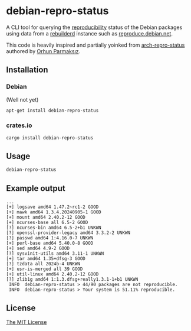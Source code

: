 # debian-repro-status

A CLI tool for querying the [reproducibility](https://reproducible-builds.org/) status of the Debian packages using data from a [rebuilderd](https://github.com/kpcyrd/rebuilderd) instance such as [reproduce.debian.net](https://reproduce.debian.net/).

This code is heavily inspired and partially yoinked from [arch-repro-status](https://gitlab.archlinux.org/archlinux/arch-repro-status) authored by [Orhun Parmaksız](https://github.com/orhun).

## Installation

### Debian

(Well not yet)

```sh
apt-get install debian-repro-status
```

### crates.io

```sh
cargo install debian-repro-status
```

## Usage

```sh
debian-repro-status
```

## Example output

```
...
[+] logsave amd64 1.47.2~rc1-2 GOOD
[+] mawk amd64 1.3.4.20240905-1 GOOD
[+] mount amd64 2.40.2-12 GOOD
[+] ncurses-base all 6.5-2 GOOD
[?] ncurses-bin amd64 6.5-2+b1 UNKWN
[?] openssl-provider-legacy amd64 3.3.2-2 UNKWN
[?] passwd amd64 1:4.16.0-7 UNKWN
[+] perl-base amd64 5.40.0-8 GOOD
[+] sed amd64 4.9-2 GOOD
[?] sysvinit-utils amd64 3.11-1 UNKWN
[+] tar amd64 1.35+dfsg-3 GOOD
[?] tzdata all 2024b-4 UNKWN
[+] usr-is-merged all 39 GOOD
[+] util-linux amd64 2.40.2-12 GOOD
[?] zlib1g amd64 1:1.3.dfsg+really1.3.1-1+b1 UNKWN
 INFO  debian-repro-status > 44/90 packages are not reproducible.
 INFO  debian-repro-status > Your system is 51.11% reproducible.
```

## License

[The MIT License](https://opensource.org/licenses/MIT)
